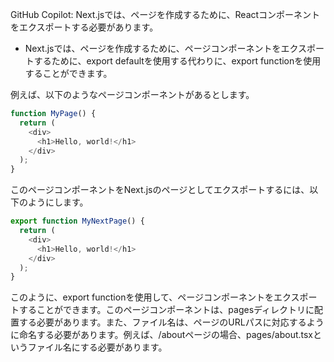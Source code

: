 GitHub Copilot: Next.jsでは、ページを作成するために、Reactコンポーネントをエクスポートする必要があります。
- Next.jsでは、ページを作成するために、ページコンポーネントをエクスポートするために、export defaultを使用する代わりに、export functionを使用することができます。

例えば、以下のようなページコンポーネントがあるとします。

```typescript
function MyPage() {
  return (
    <div>
      <h1>Hello, world!</h1>
    </div>
  );
}
```

このページコンポーネントをNext.jsのページとしてエクスポートするには、以下のようにします。

```typescript
export function MyNextPage() {
  return (
    <div>
      <h1>Hello, world!</h1>
    </div>
  );
}
```

このように、export functionを使用して、ページコンポーネントをエクスポートすることができます。このページコンポーネントは、pagesディレクトリに配置する必要があります。また、ファイル名は、ページのURLパスに対応するように命名する必要があります。例えば、/aboutページの場合、pages/about.tsxというファイル名にする必要があります。